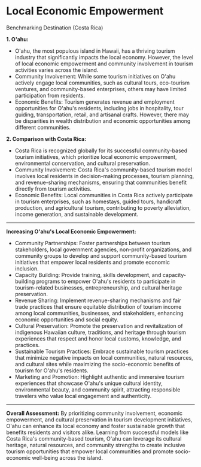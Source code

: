 # Local Economic Empowerment

Benchmarking Destination (Costa Rica)

**1. O'ahu:**

- O'ahu, the most populous island in Hawaii, has a thriving tourism industry that significantly impacts the local economy. However, the level of local economic empowerment and community involvement in tourism activities varies across the island.
- Community Involvement: While some tourism initiatives on O'ahu actively engage local communities, such as cultural tours, eco-tourism ventures, and community-based enterprises, others may have limited participation from residents.
- Economic Benefits: Tourism generates revenue and employment opportunities for O'ahu's residents, including jobs in hospitality, tour guiding, transportation, retail, and artisanal crafts. However, there may be disparities in wealth distribution and economic opportunities among different communities.

**2. Comparison with Costa Rica:**

- Costa Rica is recognized globally for its successful community-based tourism initiatives, which prioritize local economic empowerment, environmental conservation, and cultural preservation.
- Community Involvement: Costa Rica's community-based tourism model involves local residents in decision-making processes, tourism planning, and revenue-sharing mechanisms, ensuring that communities benefit directly from tourism activities.
- Economic Benefits: Local communities in Costa Rica actively participate in tourism enterprises, such as homestays, guided tours, handicraft production, and agricultural tourism, contributing to poverty alleviation, income generation, and sustainable development.

---

**Increasing O'ahu's Local Economic Empowerment:**

- Community Partnerships: Foster partnerships between tourism stakeholders, local government agencies, non-profit organizations, and community groups to develop and support community-based tourism initiatives that empower local residents and promote economic inclusion.
- Capacity Building: Provide training, skills development, and capacity-building programs to empower O'ahu's residents to participate in tourism-related businesses, entrepreneurship, and cultural heritage preservation.
- Revenue Sharing: Implement revenue-sharing mechanisms and fair trade practices that ensure equitable distribution of tourism income among local communities, businesses, and stakeholders, enhancing economic opportunities and social equity.
- Cultural Preservation: Promote the preservation and revitalization of indigenous Hawaiian culture, traditions, and heritage through tourism experiences that respect and honor local customs, knowledge, and practices.
- Sustainable Tourism Practices: Embrace sustainable tourism practices that minimize negative impacts on local communities, natural resources, and cultural sites while maximizing the socio-economic benefits of tourism for O'ahu's residents.
- Marketing and Promotion: Highlight authentic and immersive tourism experiences that showcase O'ahu's unique cultural identity, environmental beauty, and community spirit, attracting responsible travelers who value local engagement and authenticity.

---

**Overall Assessment:**
By prioritizing community involvement, economic empowerment, and cultural preservation in tourism development initiatives, O'ahu can enhance its local economy and foster sustainable growth that benefits residents and visitors alike. Learning from successful models like Costa Rica's community-based tourism, O'ahu can leverage its cultural heritage, natural resources, and community strengths to create inclusive tourism opportunities that empower local communities and promote socio-economic well-being across the island.
